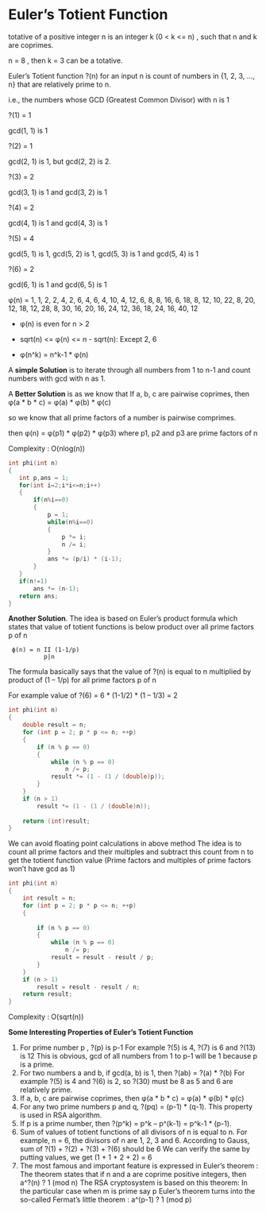 # Euler’s Totient Function

totative of a positive integer n is an integer k (0 < k <= n) , such that n and k are coprimes.
 
n = 8 , then k = 3 can be a totative.

Euler’s Totient function ?(n) for an input n is count of numbers in {1, 2, 3, …, n} that are relatively prime to n.
 
i.e., the numbers whose GCD (Greatest Common Divisor) with n is 1
 
?(1) = 1  
 
gcd(1, 1) is 1
 
?(2) = 1
 
gcd(2, 1) is 1, but gcd(2, 2) is 2.
 
?(3) = 2
 
gcd(3, 1) is 1 and gcd(3, 2) is 1
 
?(4) = 2
 
gcd(4, 1) is 1 and gcd(4, 3) is 1
 
?(5) = 4
 
gcd(5, 1) is 1, gcd(5, 2) is 1, gcd(5, 3) is 1 and gcd(5, 4) is 1
 
?(6) = 2
 
gcd(6, 1) is 1 and gcd(6, 5) is 1
 
 φ(n) = 1, 1, 2, 2, 4, 2, 6, 4, 6, 4, 10, 4, 12, 6, 8,
8, 16, 6, 18, 8, 12, 10, 22, 8, 20, 12, 18, 12, 28,
8, 30, 16, 20, 16, 24, 12, 36, 18, 24, 16, 40, 12

- φ(n) is even for n > 2

- sqrt(n) <= φ(n) <= n - sqrt(n): Except 2, 6

- φ(n^k) = n^k-1 * φ(n)
 
A **simple Solution** is to iterate through all numbers from 1 to n-1 and count numbers with gcd with n as 1.
 
 A **Better Solution** is as we know that If a, b, c are pairwise coprimes, then φ(a * b * c) = φ(a) * φ(b) * φ(c)
 
so we know that all prime factors of a number is pairwise comprimes.

then φ(n) = φ(p1) * φ(p2) * φ(p3) where p1, p2 and p3 are prime factors of n

Complexity : O(nlog(n))
 ```cpp
 int phi(int n)
{
    int p,ans = 1;
    for(int i=2;i*i<=n;i++)
    {
        if(n%i==0)
        {
            p = 1;
            while(n%i==0)
            {
                p *= i;
                n /= i;
            }
            ans *= (p/i) * (i-1);
        }
    }
    if(n!=1)
        ans *= (n-1);
    return ans;
}
 ```
**Another Solution**. The idea is based on Euler’s product formula which states that value of totient functions 
is below product over all prime factors p of n
```
 ϕ(n) = n II (1-1/p)
          p|n
```       
The formula basically says that the value of ?(n) is equal to n multiplied by product of (1 – 1/p) for all prime factors p of n

For example value of ?(6) = 6 * (1-1/2) * (1 – 1/3) = 2
```cpp
int phi(int n) 
{ 
    double result = n;
    for (int p = 2; p * p <= n; ++p) 
    { 
        if (n % p == 0) 
        { 
            while (n % p == 0) 
                n /= p; 
            result *= (1 - (1 / (double)p)); 
        } 
    } 
    if (n > 1) 
        result *= (1 - (1 / (double)n)); 
  
    return (int)result; 
} 
```
We can avoid floating point calculations in above method
The idea is to count all prime factors and their multiples
and subtract this count from n to get the totient function value
(Prime factors and multiples of prime factors won’t have gcd as 1)
```cpp
int phi(int n) 
{ 
    int result = n; 
    for (int p = 2; p * p <= n; ++p) 
    { 
          
        if (n % p == 0)
        { 
            while (n % p == 0) 
                n /= p; 
            result = result - result / p; 
        } 
    } 
    if (n > 1) 
        result = result - result / n; 
    return result; 
}
```
Complexity : O(sqrt(n)) 

**Some Interesting Properties of Euler’s Totient Function**

1) For prime number p , ?(p) is p-1
For example ?(5) is 4, ?(7) is 6 and ?(13) is 12
This is obvious, gcd of all numbers from 1 to p-1 will be 1 because p is a prime.
2) For two numbers a and b, if gcd(a, b) is 1, then ?(ab) = ?(a) * ?(b)
For example ?(5) is 4 and ?(6) is 2, so ?(30) must be 8 as 5 and 6 are relatively prime.
3) If a, b, c are pairwise coprimes, then φ(a * b * c) = φ(a) * φ(b) * φ(c)
4) For any two prime numbers p and q, ?(pq) = (p-1) * (q-1). This property is used in RSA algorithm.
5) If p is a prime number, then ?(p^k) = p^k – p^(k-1) = p^k-1 * (p-1).
6) Sum of values of totient functions of all divisors of n is equal to n.
For example, n = 6, the divisors of n are 1, 2, 3 and 6. According to Gauss, sum of ?(1) + ?(2) + ?(3) + ?(6) should be 6
We can verify the same by putting values, we get (1 + 1 + 2 + 2) = 6
7) The most famous and important feature is expressed in Euler’s theorem :
The theorem states that if n and a are coprime positive integers, then
a^?(n) ? 1 (mod n) 
The RSA cryptosystem is based on this theorem:
In the particular case when m is prime say p
Euler’s theorem turns into the so-called Fermat’s little theorem :
a^(p-1) ? 1 (mod p) 

